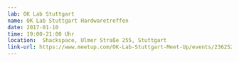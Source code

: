 ```yaml
---
lab: OK Lab Stuttgart
name: OK Lab Stuttgart Hardwaretreffen
date: 2017-01-10
time: 19:00-21:00 Uhr
location:  Shackspace, Ulmer Straße 255, Stuttgart
link-url: https://www.meetup.com/OK-Lab-Stuttgart-Meet-Up/events/236252103/
---
```

